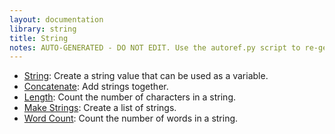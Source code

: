 ```yaml
---
layout: documentation
library: string
title: String
notes: AUTO-GENERATED - DO NOT EDIT. Use the autoref.py script to re-generate this file.
---
```

* [String](/node/reference/string/string.html): Create a string value that can be used as a variable.
* [Concatenate](/node/reference/string/concatenate.html): Add strings together.
* [Length](/node/reference/string/length.html): Count the number of characters in a string.
* [Make Strings](/node/reference/string/make_strings.html): Create a list of strings.
* [Word Count](/node/reference/string/word_count.html): Count the number of words in a string.


